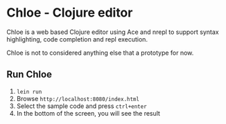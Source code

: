 # Chloe - Clojure editor

Chloe is a web based Clojure editor using Ace and nrepl to support syntax highlighting, code completion and repl execution.

Chloe is not to considered anything else that a prototype for now.

## Run Chloe
1. `lein run`
2. Browse `http://localhost:8080/index.html`
3. Select the sample code and press `ctrl+enter`
4. In the bottom of the screen, you will see the result
